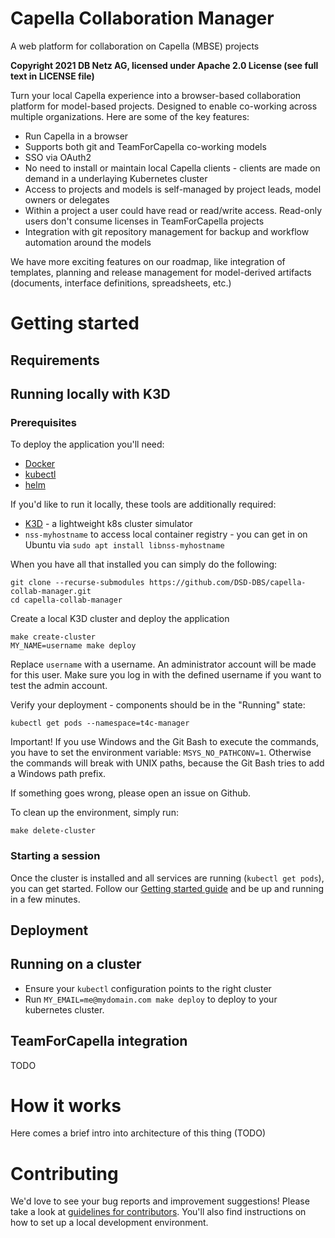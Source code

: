# Capella Collaboration Manager

A web platform for collaboration on Capella (MBSE) projects

**Copyright 2021 DB Netz AG, licensed under Apache 2.0 License (see full text in LICENSE file)**

Turn your local Capella experience into a browser-based collaboration platform for model-based projects. Designed to enable co-working across multiple organizations.
Here are some of the key features:

* Run Capella in a browser
* Supports both git and TeamForCapella co-working models
* SSO via OAuth2
* No need to install or maintain local Capella clients - clients are made on demand in a underlaying Kubernetes cluster
* Access to projects and models is self-managed by project leads, model owners or delegates
* Within a project a user could have read or read/write access. Read-only users don't consume licenses in TeamForCapella projects
* Integration with git repository management for backup and workflow automation around the models

We have more exciting features on our roadmap, like integration of templates, planning and release management for model-derived artifacts (documents, interface definitions, spreadsheets, etc.)

# Getting started

## Requirements

## Running locally with K3D

### Prerequisites

To deploy the application you'll need:
* [Docker](https://docs.docker.com/engine/install/ubuntu/)
* [kubectl](https://kubernetes.io/docs/tasks/tools/install-kubectl-linux/)
* [helm](https://helm.sh/docs/intro/install/)

If you'd like to run it locally, these tools are additionally required:
* [K3D](https://k3d.io/) - a lightweight k8s cluster simulator
* `nss-myhostname` to access local container registry - you can get in on Ubuntu via `sudo apt install libnss-myhostname`

When you have all that installed you can simply do the following:

```
git clone --recurse-submodules https://github.com/DSD-DBS/capella-collab-manager.git
cd capella-collab-manager
```

Create a local K3D cluster and deploy the application

```
make create-cluster
MY_NAME=username make deploy
```

Replace `username` with a username. An administrator account will be made for this user. Make sure you log in with the defined username if you want to test the admin account.

Verify your deployment - components should be in the "Running" state:

```
kubectl get pods --namespace=t4c-manager
```

Important! If you use Windows and the Git Bash to execute the commands, you have to set the environment variable: `MSYS_NO_PATHCONV=1`. 
Otherwise the commands will break with UNIX paths, because the Git Bash tries to add a Windows path prefix. 

If something goes wrong, please open an issue on Github.

To clean up the environment, simply run:

```
make delete-cluster
```

### Starting a session

Once the cluster is installed and all services are running (`kubectl get pods`), you can get started. Follow our
[Getting started guide](doc/getting_started.md) and be up and running in a few minutes.

## Deployment

## Running on a cluster

* Ensure your `kubectl` configuration points to the right cluster
* Run `MY_EMAIL=me@mydomain.com make deploy` to deploy to your kubernetes cluster.

## TeamForCapella integration

TODO

# How it works

Here comes a brief intro into architecture of this thing (TODO)

# Contributing

We'd love to see your bug reports and improvement suggestions! Please take a look at [guidelines for contributors](CONTRIBUTING.md).
You'll also find instructions on how to set up a local development environment.
